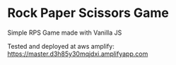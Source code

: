 # Rock Paper Scissors Game

Simple RPS Game made with Vanilla JS

Tested and deployed at aws amplify:
https://master.d3h85y30mqjdxi.amplifyapp.com

